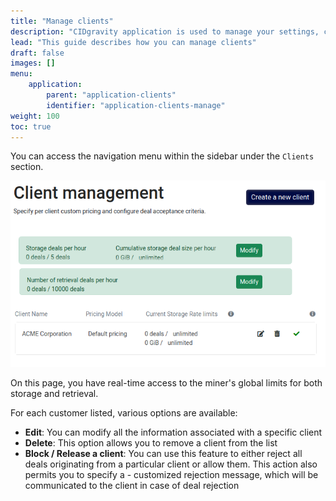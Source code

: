 ```yaml
---
title: "Manage clients"
description: "CIDgravity application is used to manage your settings, clients and pricing models acceptance rules"
lead: "This guide describes how you can manage clients"
draft: false
images: []
menu:
    application:
        parent: "application-clients"
        identifier: "application-clients-manage"
weight: 100
toc: true
---
```


You can access the navigation menu within the sidebar under the `Clients` section.

![Manage clients using the client management page](clients-list.png)

On this page, you have real-time access to the miner's global limits for both storage and retrieval.

For each customer listed, various options are available:

- **Edit**: You can modify all the information associated with a specific client
- **Delete**: This option allows you to remove a client from the list
- **Block / Release a client**: You can use this feature to either reject all deals originating from a particular client or allow them. This action also permits you to specify a - customized rejection message, which will be communicated to the client in case of deal rejection
